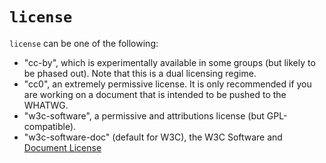 # `license`

`license` can be one of the following:

* "cc-by", which is experimentally available in some groups (but likely to be phased out). Note that this is a dual licensing regime.
* "cc0", an extremely permissive license. It is only recommended if you are working on a document that is intended to be pushed to the WHATWG.
* "w3c-software", a permissive and attributions license (but GPL-compatible).
* "w3c-software-doc" (default for W3C), the W3C Software and [Document License](https://www.w3.org/Consortium/Legal/2015/copyright-software-and-document)
